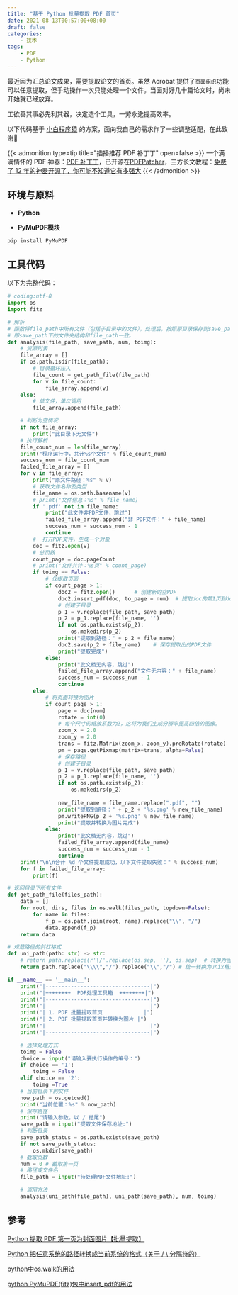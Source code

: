 ```yaml
---
title: "基于 Python 批量提取 PDF 首页"
date: 2021-08-13T00:57:00+08:00
draft: false
categories:
    - 技术
tags:
    - PDF
    - Python
---
```


最近因为汇总论文成果，需要提取论文的首页。虽然 Acrobat 提供了`页面组织`功能可以任意提取，但手动操作一次只能处理一个文件。当面对好几十篇论文时，尚未开始就已经放弃。

<!--more-->

工欲善其事必先利其器，决定造个工具，一劳永逸提高效率。

以下代码基于 [小白程序猿](https://cloud.tencent.com/developer/article/1584421) 的方案，面向我自己的需求作了一些调整适配，在此致谢🫡

{{< admonition type=tip title="插播推荐 PDF 补丁丁" open=false >}}
一个满满情怀的 PDF 神器：[PDF 补丁丁](https://www.cnblogs.com/pdfpatcher/)，已开源在[PDFPatcher](https://github.com/wmjordan/PDFPatcher)，三方长文教程：[免费了 12 年的神器开源了，你可能不知道它有多强大](https://post.smzdm.com/p/anx09ww3/)
{{< /admonition >}}

## 环境与原料

- **Python**

- **PyMuPDF模块**

```bash
pip install PyMuPDF
```

## 工具代码

以下为完整代码：

```python
# coding:utf-8
import os
import fitz

# 解析
# 函数将file_path中所有文件（包括子目录中的文件），处理后，按照原目录保存到save_path下。
# 即save_path下的文件夹结构和file_path一致。
def analysis(file_path, save_path, num, toimg):
    # 资源列表
    file_array = []
    if os.path.isdir(file_path):
        # 目录循环压入
        file_count = get_path_file(file_path)
        for v in file_count:
            file_array.append(v)
    else:
        # 单文件，单次调用
        file_array.append(file_path)

    # 判断为空情况
    if not file_array:
        print("此目录下无文件")
    # 执行解析
    file_count_num = len(file_array)
    print("程序运行中，共计%s个文件" % file_count_num)
    success_num = file_count_num
    failed_file_array = []
    for v in file_array:
        print("原文件路径：%s" % v)
        # 获取文件名称及类型
        file_name = os.path.basename(v)
        # print("文件信息：%s" % file_name)
        if '.pdf' not in file_name:
            print("此文件非PDF文件，跳过")
            failed_file_array.append("非 PDF文件：" + file_name)
            success_num = success_num - 1
            continue
        #  打开PDF文件，生成一个对象
        doc = fitz.open(v)
        # 总页数
        count_page = doc.pageCount
        # print("文件共计：%s页" % count_page)
        if toimg == False:
            # 仅提取页面
            if count_page > 1:
                doc2 = fitz.open()      # 创建新的空PDF
                doc2.insert_pdf(doc, to_page = num)  # 提取doc的第1页到doc2
                # 创建子目录
                p_1 = v.replace(file_path, save_path)
                p_2 = p_1.replace(file_name, '')
                if not os.path.exists(p_2):
                    os.makedirs(p_2)
                print("提取到路径：" + p_2 + file_name)
                doc2.save(p_2 + file_name)    # 保存提取出的PDF文件
                print("提取完成")
            else:
                print("此文档无内容，跳过")
                failed_file_array.append("文件无内容：" + file_name)
                success_num = success_num - 1
                continue
        else:
            # 将页面转换为图片
            if count_page > 1:
                page = doc[num]
                rotate = int(0)
                # 每个尺寸的缩放系数为2，这将为我们生成分辨率提高四倍的图像。
                zoom_x = 2.0
                zoom_y = 2.0
                trans = fitz.Matrix(zoom_x, zoom_y).preRotate(rotate)
                pm = page.getPixmap(matrix=trans, alpha=False)
                # 保存路径
                # 创建子目录
                p_1 = v.replace(file_path, save_path)
                p_2 = p_1.replace(file_name, '')
                if not os.path.exists(p_2):
                    os.makedirs(p_2)
                
                new_file_name = file_name.replace(".pdf", "")
                print("提取到路径：" + p_2 + '%s.png' % new_file_name)
                pm.writePNG(p_2 + '%s.png' % new_file_name)
                print("提取并转换为图片完成")
            else:
                print("此文档无内容，跳过")
                failed_file_array.append(file_name)
                success_num = success_num - 1
                continue
    print("\n\n合计 %d 个文件提取成功，以下文件提取失败：" % success_num)
    for f in failed_file_array:
        print(f)

# 返回目录下所有文件
def get_path_file(files_path):
    data = []
    for root, dirs, files in os.walk(files_path, topdown=False):
        for name in files:
            f_p = os.path.join(root, name).replace("\\", "/")
            data.append(f_p)
    return data

# 规范路径的斜杠格式
def uni_path(path: str) -> str:
    # return path.replace(r'\/'.replace(os.sep, ''), os.sep)  # 转换为当前系统的格式
    return path.replace("\\\\","/").replace("\\","/") # 统一转换为unix格式

if __name__ == '__main__':
    print("|---------------------------------|")
    print("|++++++++  PDF处理工具箱  ++++++++|")
    print("|---------------------------------|")
    print("|                                 |")
    print("| 1. PDF 批量提取首页             |")
    print("| 2. PDF 批量提取首页并转换为图片 |")
    print("|                                 |")
    print("|---------------------------------|")

    # 选择处理方式
    toimg = False
    choice = input("请输入要执行操作的编号：")
    if choice == '1':
        toimg = False
    elif choice == '2':
        toimg =True
    # 当前目录下的文件
    now_path = os.getcwd()
    print("当前位置：%s" % now_path)
    # 保存路径
    print("请输入参数，以 / 结尾")
    save_path = input("提取文件保存地址:")
    # 判断目录
    save_path_status = os.path.exists(save_path)
    if not save_path_status:
        os.mkdir(save_path)
    # 截取页数
    num = 0 # 截取第一页
    # 路径或文件名
    file_path = input("待处理PDF文件地址:")

    # 调用方法
    analysis(uni_path(file_path), uni_path(save_path), num, toimg)
```

## 参考

[Python 提取 PDF 第一页为封面图片【批量提取】](https://cloud.tencent.com/developer/article/1584421)

[Python 把任意系统的路径转换成当前系统的格式（关于 / \ 分隔符的）](https://blog.csdn.net/lnotime/article/details/87720332)

[python中os.walk的用法](https://www.jianshu.com/p/bbad16822eab)

[python PyMuPDF(fitz)包中insert_pdf的用法](https://pymupdf.readthedocs.io/en/latest/document.html#Document.insert_pdf)

